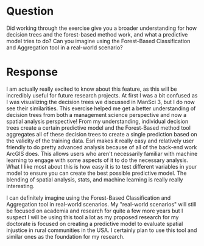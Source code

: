 # Question

Did working through the exercise give you a broader understanding for how decision trees and the forest-based method work, and what a predictive model tries to do?  Can you imagine using the Forest-Based Classification and Aggregation tool in a real-world scenario?

# Response

I am actually really excited to know about this feature, as this will be incredibly useful for future research projects. At first I was a bit confused as I was visualizing the decision trees we discussed in ManSci 3, 
but I do now see their similarities. This exercise helped me get a better understanding of decision trees from both a management science perspective and now a spatial analysis perspective! 
From my understanding, individual decision trees create a certain predictive model and the Forest-Based method tool aggregates all of these decision trees to create a single prediction based on the validity of the training data.
Esri makes it really easy and relatively user friendly to do pretty advanced analysis because of all of the back-end work ArcGIS does. This allows users who aren't necessarily familiar with machine learning to engage with some aspects of it to do the necessary analysis.  
What I like most about this is how easy it is to test different variables in your model to ensure you can create the best possible predictive model. The blending of spatial analysis, stats, and machine learning is really really interesting.

 
I can definitely imagine using the Forest-Based Classification and Aggregation tool in real-world scenarios. My "real-world scenarios" will still be focused on academia and research for quite a few more years but I suspect 
I will be using this tool a lot as my proposed research for my doctorate is focused on creating a predictive model to evaluate spatial injustice in rural communities in the USA. 
I certainly plan to use this tool and similar ones as the foundation for my research. 
